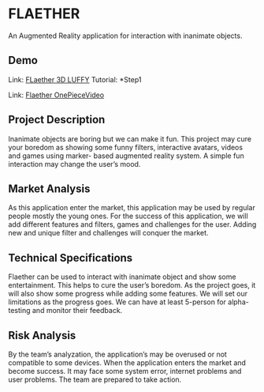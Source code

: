 # FLAETHER

An Augmented Reality application for interaction with inanimate objects.

## Demo
Link: [FLaether 3D LUFFY](https://johnbenedictcastillo.github.io/bscsA/lescano-rosal/)
Tutorial:
*Step1

Link: [Flaether OnePieceVideo](https://johnbenedictcastillo.github.io/bscsA/lescano-rosal/ar-marker-video)

## Project Description

Inanimate objects are boring but we can make it fun. This project may cure your boredom as showing some funny filters, interactive avatars, videos and games using marker- based augmented reality system. A simple fun interaction may change the user’s mood.

## Market Analysis

As this application enter the market, this application may be used by regular people mostly the young ones. For the success of this application, we will add different features and filters, games and challenges for the user. Adding new and unique filter and challenges will conquer the market. 

## Technical Specifications

Flaether can be used to interact with inanimate object and show some entertainment. This helps to cure the user’s boredom. As the project goes, it will also show some progress while adding some features. We will set our limitations as the progress goes. We can have at least 5-person for alpha-testing and monitor their feedback. 

## Risk Analysis

By the team’s analyzation, the application’s may be overused or not compatible to some devices. When the application enters the market and become success. It may face some system error, internet problems and user problems. The team are prepared to take action.
